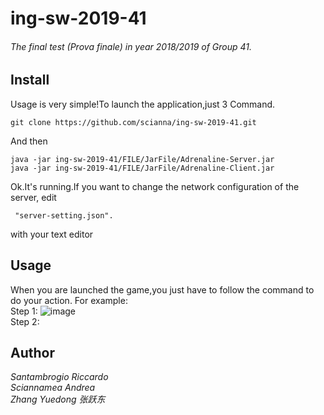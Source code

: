 # ing-sw-2019-41
###### The final test (Prova finale) in year 2018/2019 of Group 41.

## Install
Usage is very simple!To launch the application,just 3 Command.

    git clone https://github.com/scianna/ing-sw-2019-41.git

And then

    java -jar ing-sw-2019-41/FILE/JarFile/Adrenaline-Server.jar
    java -jar ing-sw-2019-41/FILE/JarFile/Adrenaline-Client.jar

Ok.It's running.If you want to change the network configuration of the server,
edit

     "server-setting.json".

with your text editor

## Usage
When you are launched the game,you just have to follow the command to do your action.
For example:   
Step 1:
![image](https://github.com/scianna/ing-sw-2019-41/blob/master/readme_pic/serversetting.png)   
Step 2:


## Author

_Santambrogio Riccardo_  
_Sciannamea Andrea_   
_Zhang Yuedong 张跃东_


